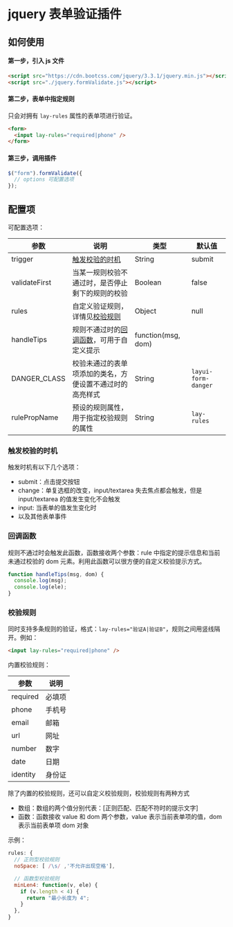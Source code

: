 # jquery 表单验证插件

## 如何使用

#### 第一步，引入 js 文件

```html
<script src="https://cdn.bootcss.com/jquery/3.3.1/jquery.min.js"></script>
<script src="./jquery.formValidate.js"></script>
```

#### 第二步，表单中指定规则

只会对拥有 `lay-rules` 属性的表单项进行验证。

```html
<form>
  <input lay-rules="required|phone" />
</form>
```

#### 第三步，调用插件

```js
$("form").formValidate({
  // options 可配置选项
});
```

## 配置项

可配置选项：

| 参数          | 说明                                                     | 类型               | 默认值              |
| ------------- | -------------------------------------------------------- | ------------------ | ------------------- |
| trigger       | [触发校验的时机](#触发校验的时机)                        | String             | submit              |
| validateFirst | 当某一规则校验不通过时，是否停止剩下的规则的校验         | Boolean            | false               |
| rules         | 自定义验证规则，详情见[校验规则](#校验规则)              | Object             | null                |
| handleTips    | 规则不通过时的[回调函数](#回调函数)，可用于自定义提示    | function(msg, dom) |
| DANGER_CLASS  | 校验未通过的表单项添加的类名，方便设置不通过时的高亮样式 | String             | `layui-form-danger` |
| rulePropName  | 预设的规则属性，用于指定校验规则的属性                   | String             | `lay-rules`         |

### 触发校验的时机

触发时机有以下几个选项：

- submit：点击提交按钮
- change：单复选框的改变，input/textarea 失去焦点都会触发，但是 input/textarea 的值发生变化不会触发
- input: 当表单的值发生变化时
- 以及其他表单事件

### 回调函数

规则不通过时会触发此函数，函数接收两个参数：rule 中指定的提示信息和当前未通过校验的 dom 元素。利用此函数可以很方便的自定义校验提示方式。

```js
function handleTips(msg, dom) {
  console.log(msg);
  console.log(ele);
}
```

### 校验规则

同时支持多条规则的验证，格式：`lay-rules="验证A|验证B"`，规则之间用竖线隔开。例如：

```html
<input lay-rules="required|phone" />
```

内置校验规则：

| 参数     | 说明   |
| -------- | ------ |
| required | 必填项 |
| phone    | 手机号 |
| email    | 邮箱   |
| url      | 网址   |
| number   | 数字   |
| date     | 日期   |
| identity | 身份证 |

除了内置的校验规则，还可以自定义校验规则，校验规则有两种方式

- 数组：数组的两个值分别代表：[正则匹配、匹配不符时的提示文字]
- 函数：函数接收 value 和 dom 两个参数，value 表示当前表单项的值，dom 表示当前表单项 dom 对象

示例：

```js
rules: {
  // 正则型校验规则
  noSpace: [ /\s/ ,'不允许出现空格'],

  // 函数型校验规则
  minLen4: function(v, ele) {
    if (v.length < 4) {
      return "最小长度为 4";
    }
  },
}
```
